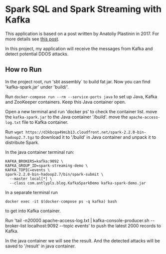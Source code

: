 Spark SQL and Spark Streaming with Kafka
========================================
This application is based on a post written by Anatoliy Plastinin in 2017. For more details see [this post](http://blog.antlypls.com/blog/2017/10/15/using-spark-sql-and-spark-streaming-together/).

In this project, my application will receive the messages from Kafka and detect potential DDOS attacks.

How ro Run
----------

In the project root, run 'sbt assembly` to build fat jar.
Now you can find 'kafka-spark.jar' under 'build/'.

Run `docker-compose run --rm --service-ports java` to set up Java, Kafka and ZooKeeper containers. Keep this Java container open.

Open a new terminal and run 'docker ps' to check the container list.
move the `kafka-spark.jar` to the Java container '/build'.
move the `apache-access-log.txt` file to Kafka container.

Run 
```wget https://d3kbcqa49mib13.cloudfront.net/spark-2.2.0-bin-hadoop2.7.tgz```
to download it to '/build' in Java container and unpack it to distribute Spark.

In the java container terminal run:

```
KAFKA_BROKERS=kafka:9092 \
KAFKA_GROUP_ID=spark-streaming-demo \
KAFKA_TOPIC=events \
spark-2.2.0-bin-hadoop2.7/bin/spark-submit \
  --master local[*] \
  --class com.antlypls.blog.KafkaSparkDemo kafka-spark-demo.jar
```

In a separate terminal run

```
docker exec -it $(docker-compose ps -q kafka) bash
```
to get into Kafka container.

Run 'tail -n20000 apache-access-log.txt | kafka-console-producer.sh --broker-list localhost:9092 --topic events' to push the latest 2000 records to Kafka.

In the java container we will see the result. And the detected attacks will be saved to '/result' in java container.
